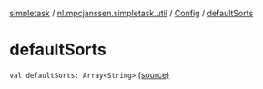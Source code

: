 [simpletask](../../index.md) / [nl.mpcjanssen.simpletask.util](../index.md) / [Config](index.md) / [defaultSorts](.)

# defaultSorts

`val defaultSorts: Array<String>` [(source)](https://github.com/mpcjanssen/simpletask-android/blob/master/src/main/java/nl/mpcjanssen/simpletask/util/Config.kt#L234)